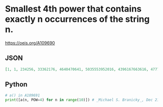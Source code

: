 # Smallest 4th power that contains exactly n occurrences of the string n\.
https://oeis.org/A109690
## JSON
```JSON
[1, 1, 234256, 33362176, 4640470641, 5035553952016, 4396167663616, 4777933277779216, 3588188855118837841, 999395939249909776]
```
## Python
```Python
# a() in A109691
print([a(n, POW=4) for n in range(10)]) # _Michael S. Branicky_, Dec 21 2020
```

